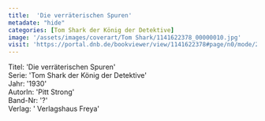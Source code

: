 ```yaml
---
title:  'Die verräterischen Spuren'
metadate: "hide"
categories: [Tom Shark der König der Detektive]
image: '/assets/images/coverart/Tom Shark/1141622378_00000010.jpg'
visit: 'https://portal.dnb.de/bookviewer/view/1141622378#page/n0/mode/2up'
---
```

Titel: 'Die verräterischen Spuren' <br>
Serie: 'Tom Shark der König der Detektive' <br>
Jahr: '1930' <br>
AutorIn: 'Pitt Strong' <br>
Band-Nr: '?' <br>
Verlag: ' Verlagshaus Freya'